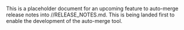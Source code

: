 This is a placeholder document for an upcoming feature to auto-merge release
notes into //RELEASE_NOTES.md. This is being landed first to enable the
development of the auto-merge tool.
